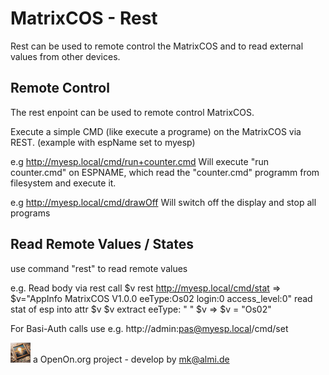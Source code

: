 
# MatrixCOS - Rest 

Rest can be used to remote control the MatrixCOS and to read external values from other devices.

## Remote Control
The rest enpoint can be used to remote control MatrixCOS.

Execute a simple CMD (like execute a programe) on the MatrixCOS via REST.
(example with espName set to myesp)

e.g http://myesp.local/cmd/run+counter.cmd
Will execute "run counter.cmd" on ESPNAME, which read the "counter.cmd" programm from filesystem and execute it. 	

e.g http://myesp.local/cmd/drawOff
Will switch off the display and stop all programs
	
## Read Remote Values / States

use command "rest" to read remote values 

e.g. 
	Read body via rest call
	$v rest http://myesp.local/cmd/stat
	=> $v="AppInfo MatrixCOS V1.0.0 eeType:Os02 login:0 access_level:0"
	read stat of esp into attr $v
    $v extract eeType: " " $v 
	=> $v = "Os02"

For Basi-Auth calls use	
	e.g. http://admin:pas@myesp.local/cmd/set

![LOGO](../images/Hub75_logo_32x32.gif) a OpenOn.org project - develop by mk@almi.de 